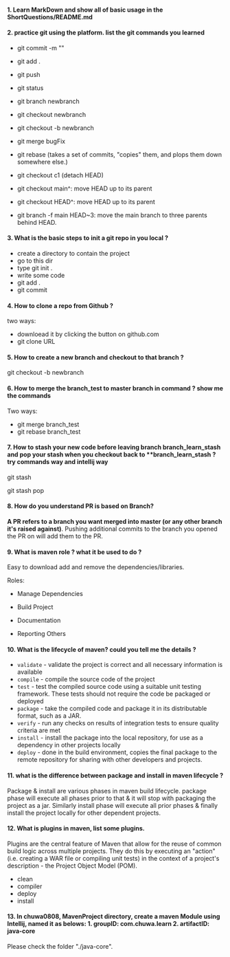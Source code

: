 #### 1. Learn MarkDown and show all of basic usage in the ShortQuestions/README.md

#### 2. practice git using the platform. list the git commands you learned

- git commit -m ""
- git add .
- git push
- git status
- git branch newbranch
- git checkout newbranch
- git checkout -b newbranch
- git merge bugFix
- git rebase (takes a set of commits, "copies" them, and plops them down somewhere else.)

- git checkout c1 (detach HEAD)
- git checkout main^: move HEAD up to its parent
- git checkout HEAD^: move HEAD up to its parent
- git branch -f main HEAD~3: move the main branch to three parents behind HEAD.

#### 3. What is the basic steps to init a git repo in you local ?

- create a directory to contain the project
- go to this dir
- type git init .
- write some code
- git add .
- git commit 

#### 4. How to clone a repo from Github ?

 two ways:

- downloead it by clicking the button on github.com
- git clone URL

#### 5. How to create a new branch and checkout to that branch ?

git checkout -b newbranch

#### 6. How to merge the branch_test to master branch in command ? show me the commands

Two ways:

- git merge branch_test
- git rebase branch_test

#### 7. How to stash your new code before leaving branch branch_learn_stash and pop your stash when you checkout back to **branch_learn_stash ? try commands way and intellij way

git stash

git stash pop

#### 8. How do you understand PR is based on Branch?

**A PR refers to a branch you want merged into master (or any other branch it's raised against)**. Pushing additional commits to the branch you opened the PR on will add them to the PR.

#### 9. What is maven role ? what it be used to do ?

Easy to download add and remove the dependencies/libraries.

Roles:

- Manage Dependencies

- Build Project 
- Documentation 
- Reporting Others

#### 10. What is the lifecycle of maven? could you tell me the details ?

- `validate` - validate the project is correct and all necessary information is available
- `compile` - compile the source code of the project
- `test` - test the compiled source code using a suitable unit testing framework. These tests should not require the code be packaged or deployed
- `package` - take the compiled code and package it in its distributable format, such as a JAR.
- `verify` - run any checks on results of integration tests to ensure quality criteria are met
- `install` - install the package into the local repository, for use as a dependency in other projects locally
- `deploy` - done in the build environment, copies the final package to the remote repository for sharing with other developers and projects.

#### 11. what is the difference between package and install in maven lifecycle ?

Package & install are various phases in maven build lifecycle. package phase will execute all phases prior to that & it will stop with packaging the project as a jar. Similarly install phase will execute all prior phases & finally install the project locally for other dependent projects.

#### 12. What is plugins in maven, list some plugins.

Plugins are the central feature of Maven that allow for the reuse of common build logic across multiple projects. They do this by executing an "action" (i.e. creating a WAR file or compiling unit tests) in the context of a project's description - the Project Object Model (POM).

- clean
- compiler
- deploy
- install

#### 13.  In chuwa0808, MavenProject directory, create a maven Module using Intellij, named it as belows: 1. groupID: com.chuwa.learn 2. artifactID: java-core

Please check the folder "./java-core".

